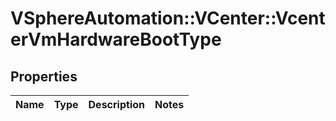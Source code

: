 # VSphereAutomation::VCenter::VcenterVmHardwareBootType

## Properties
Name | Type | Description | Notes
------------ | ------------- | ------------- | -------------


